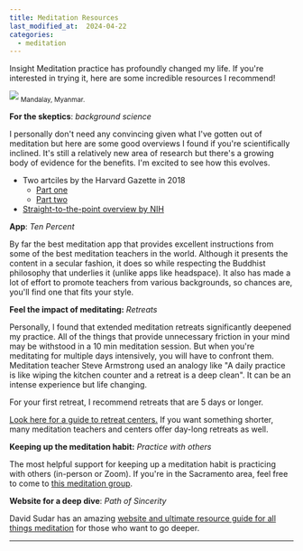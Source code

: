 ```yaml
---
title: Meditation Resources
last_modified_at:  2024-04-22
categories:
  - meditation
---
```


Insight Meditation practice has profoundly changed my life.
If you're interested in trying it, here are some incredible resources I recommend!

<img src="{{ site.url }}{{ site.baseurl }}/assets/images/pagodas.jpeg">
<sub>Mandalay, Myanmar.</sub>


**For the skeptics**: *background science*

I personally don't need any convincing given what I've gotten out of meditation but here are some good overviews I found if you're scientifically inclined.
It's still a relatively new area of research but there's a growing body of evidence for the benefits. I'm excited to see how this evolves.

* Two artciles by the Harvard Gazette in 2018
  + [Part one](https://news.harvard.edu/gazette/story/2018/04/harvard-researchers-study-how-mindfulness-may-change-the-brain-in-depressed-patients/)
  + [Part two](https://news.harvard.edu/gazette/story/2018/04/less-stress-clearer-thoughts-with-mindfulness-meditation/)
* [Straight-to-the-point overview by NIH](https://www.nccih.nih.gov/health/meditation-and-mindfulness-what-you-need-to-know)

**App**:  *Ten Percent*

By far the best meditation app that provides excellent instructions from some of the best meditation teachers in the world.  Although it presents the content in a secular fashion, it does so while respecting the Buddhist philosophy that underlies it (unlike apps like headspace).  It also has made a lot of effort to promote teachers from various backgrounds, so chances are, you'll find one that fits your style.

**Feel the impact of meditating:** *Retreats*

Personally, I found that extended meditation retreats significantly deepened my practice. All of the things that provide unnecessary friction in your mind may be withstood in a 10 min meditation session.  But when you're meditating for multiple days intensively, you will have to confront them. Meditation teacher Steve Armstrong used an analogy like "A daily practice is like wiping the kitchen counter and a retreat is a deep clean". It can be an intense experience but life changing.

For your first retreat, I recommend retreats that are 5 days or longer.

[Look here for a guide to retreat centers.](https://www.pathofsincerity.com/vipassana-meditation-retreat-oregon-united-states-asia-insight/)
If you want something shorter, many meditation teachers and centers offer day-long retreats as well.


**Keeping up the meditation habit:** *Practice with others*

The most helpful support for keeping up a meditation habit is practicing with others (in-person or Zoom).   If you're in the Sacramento area, feel free to come to [this meditation group](https://www.instagram.com/yps_sactoInsight/).


 **Website for a deep dive**: *Path of Sincerity*

 David Sudar has an amazing [website and ultimate resource guide for all things meditation](https://www.pathofsincerity.com/the-ultimate-meditation-resource-guide-books-courses-movies-buddhism-technology-etc/) for those who want to go deeper.




***
